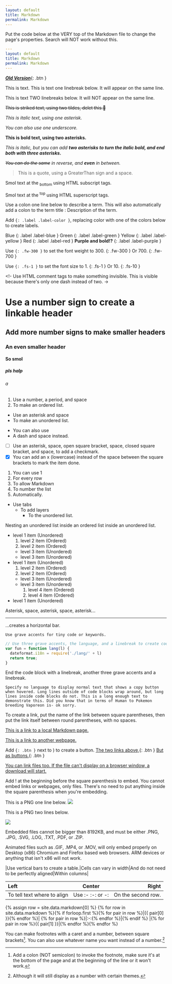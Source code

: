 ```yaml
---
layout: default
title: Markdown
permalink: Markdown
---
```

Put the code below at the VERY top of the Markdown file to change the page's properties. Search will NOT work without this.
```yaml
---
layout: default
title: Markdown
permalink: Markdown
---
```
[***Old Version***](https://just-the-docs.github.io/just-the-docs/docs/index-test/){: .btn }

This is text.
This is text one linebreak below. It will appear on the same line.

This is text TWO linebreaks below. It will NOT appear on the same line.

~~This is striked text, using two tildes, delet this.🔫~~

*This is italic text, using one asterisk.*

_You can also use one underscore._

**This is bold text, using two asterisks.**

*This is italic, but you can add **two asterisks to turn the italic bold, and end both with three asterisks.***

*~~You can do the same~~ in reverse, and **even** in between.*

> This is a quote, using a GreaterThan sign and a space.

Smol text at the <sub>bottom</sub> using HTML subscript tags.

Smol text at the <sup>top</sup> using HTML superscript tags.

Use a colon one line below to describe a term. This will also automatically add a colon to the term title
: Description of the term.

Add `{: .label .label-color }`, replacing color with one of the colors below to create labels.

Blue
{: .label .label-blue }
Green
{: .label .label-green }
Yellow
{: .label .label-yellow }
Red
{: .label .label-red }
**Purple and bold!?**
{: .label .label-purple }

Use `{: .fw-300 }` to set the font weight to 300.
{: .fw-300 }
Or 700.
{: .fw-700 }

Use `{: .fs-1 }` to set the font size to 1.
{: .fs-1 }
Or 10.
{: .fs-10 }

<!- Use HTML comment tags to make something invisible. This is visible because there's only one dash instead of two. ->

<!-- Bruh. -->

# Use a number sign to create a linkable header

## Add more number signs to make smaller headers

### An even smaller header

#### So smol

##### pls halp

###### a

1. Use a number, a period, and space
2. To make an ordered list.

* Use an asterisk and space
* To make an unordered list.

- You can also use
- A dash and space instead.

* [ ] Use an asterisk, space, open square bracket, space, closed square bracket, and space, to add a checkmark.
* [x] You can add an x (lowercase) instead of the space between the square brackets to mark the item done.

1. You can use 1
1. For every row
1. To allow Markdown
1. To number the list
1. Automatically.

* Use tabs
  * To add layers
    * To the unordered list.

Nesting an unordered list inside an ordered list inside an unordered list.

- level 1 item (Unordered)
  1. level 2 item (Ordered)
  1. level 2 item (Ordered)
    - level 3 item (Unordered)
    - level 3 item (Unordered)
- level 1 item (Unordered)
  1. level 2 item (Ordered)
  1. level 2 item (Ordered)
    - level 3 item (Unordered)
    - level 3 item (Unordered)
      1. level 4 item (Ordered)
      1. level 4 item (Ordered)
- level 1 item (Unordered)

Asterisk, space, asterisk, space, asterisk...
* * *
...creates a horizontal bar.

`Use grave accents for tiny code or keywords.`

```js
// Use three grave accents, the language, and a linebreak to create code blocks. Here's some meme js.
var fun = function lang(l) {
  dateformat.i18n = require('./lang/' + l)
  return true;
}
```
End the code block with a linebreak, another three grave accents and a linebreak.
```
Specify no language to display normal text that shows a copy button when hovered. Long lines outside of code blocks wrap around, but long lines inside code blocks do not. This is a long enough text to demonstrate this. Did you know that in terms of Human to Pokemon breeding Vaporeon is- ok sorry.
```

To create a link, put the name of the link between square parentheses, then put the link itself between round parentheses, with no spaces.

[This is a link to a local Markdown page.](./index.md)

[This is a link to another webpage.](https://www.youtube.com/watch?v=dQw4w9WgXcQ)

Add `{: .btn }` next to ) to create a button.
[The two links above,](./index.md){: .btn }
[But as buttons.](https://www.youtube.com/watch?v=dQw4w9WgXcQ){: .btn }

[You can link files too. If the file can't display on a browser window, a download will start.](https://avatars.githubusercontent.com/u/24918282)

Add ! at the beginning before the square parenthesis to embed. You cannot embed links or webpages, only files. There's no need to put anything inside the square parenthesis when you're embedding.

This is a PNG one line below.
![](https://avatars.githubusercontent.com/u/24918282)

This is a PNG two lines below.

![](https://avatars.githubusercontent.com/u/24918282)

Embedded files cannot be bigger than 8192KB, and must be either .PNG, .JPG, .SVG, .LOG, .TXT, .PDF, or .ZIP.

Animated files such as .GIF, .MP4, or .MOV, will only embed properly on Desktop (x86) Chromium and Firefox based web browsers. ARM devices or anything that isn't x86 will not work.

|Use vertical bars to create a table.|Cells can vary in width|And do not need to be perfectly aligned|Within columns|

| Left                        | Center           |              Right |
|:----------------------------|:----------------:|-------------------:|
| To tell text where to align | Use :- :-: or -: | On the second row. |

{% assign row = site.data.markdown[0] %}
{% for row in site.data.markdown %}{% if forloop.first %}{% for pair in row %}|{{ pair[0] }}{% endfor %}|
{% for pair in row %}|:-:{% endfor %}|{% endif %}
|{% for pair in row %}{{ pair[1] }}|{% endfor %}{% endfor %}

You can make footnotes with a caret and a number, between square brackets[^1].
You can also use whatever name you want instead of a number.[^Name]

[^1]: Add a colon (NOT semicolon) to invoke the footnote, make sure it's at the bottom of the page and at the beginning of the line or it won't work.
[^Name]: Although it will still display as a number with certain themes.